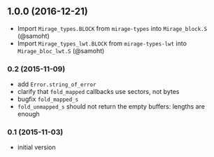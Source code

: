 ## 1.0.0 (2016-12-21)

- Import `Mirage_types.BLOCK` from `mirage-types` into `Mirage_block.S` (@samoht)
- Import `Mirage_types_lwt.BLOCK` from `mirage-types-lwt` into `Mirage_bloc_lwt.S` (@samoht)

### 0.2 (2015-11-09)

- add `Error.string_of_error`
- clarify that `fold_mapped` callbacks use sectors, not bytes
- bugfix `fold_mapped_s`
- `fold_unmapped_s` should not return the empty buffers: lengths are enough

### 0.1 (2015-11-03)

- initial version
